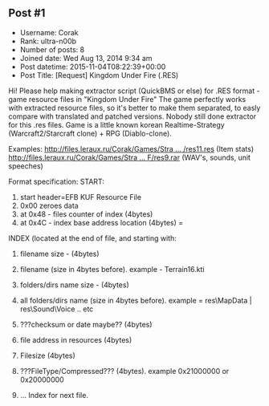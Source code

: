 ## Post #1
- Username: Corak
- Rank: ultra-n00b
- Number of posts: 8
- Joined date: Wed Aug 13, 2014 9:34 am
- Post datetime: 2015-11-04T08:22:39+00:00
- Post Title: [Request] Kingdom Under Fire (.RES)

Hi! Please help making extractor script (QuickBMS or else) for .RES format - game resource files in "Kingdom Under Fire" 
The game perfectly works with extracted resource files, so it's better to make them separated, to easly compare with translated and patched versions. Nobody still done extractor for this .res files.
Game is a little known korean Realtime-Strategy (Warcraft2/Starcraft clone) + RPG (Diablo-clone).

Examples:
[http://files.leraux.ru/Corak/Games/Stra ... /res11.res](http://files.leraux.ru/Corak/Games/Strateg/Kingdom_Under_Fire/KUF/res11.res) (Item stats)
[http://files.leraux.ru/Corak/Games/Stra ... F/res9.rar](http://files.leraux.ru/Corak/Games/Strateg/Kingdom_Under_Fire/KUF/res9.rar) (WAV's, sounds, unit speeches)

Format specification:
START:
1. start header=EFB KUF Resource File
2. 0x00 zeroes data
3. at 0x48 - files counter of index (4bytes)
4. at 0x4C - index base address location (4bytes) = 

INDEX (located at the end of file, and starting with:
1. filename size - (4bytes)
2. filename (size in 4bytes before). example - Terrain16.kti
3. folders/dirs name size - (4bytes)
4. all folders/dirs name (size in 4bytes before). example = res\MapData | res\Sound\Voice .. etc
5. ???checksum or date maybe?? (4bytes)
6. file address in resources (4bytes)
7. Filesize (4bytes)
8. ???FileType/Compressed??? (4bytes). example 0x21000000 or 0x20000000

1. ... Index for next file.
